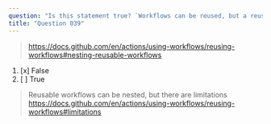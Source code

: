 ```yaml
---
question: "Is this statement true? `Workflows can be reused, but a reusable workflow cannot call another reusable workflow.`"
title: "Question 039"
---
```



> https://docs.github.com/en/actions/using-workflows/reusing-workflows#nesting-reusable-workflows
1. [x] False
1. [ ] True
> Reusable workflows can be nested, but there are limitations https://docs.github.com/en/actions/using-workflows/reusing-workflows#limitations
